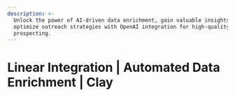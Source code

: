 ```yaml
---
description: >-
  Unlock the power of AI-driven data enrichment, gain valuable insights, and
  optimize outreach strategies with OpenAI integration for high-quality
  prospecting.
---
```


# Linear Integration | Automated Data Enrichment | Clay

